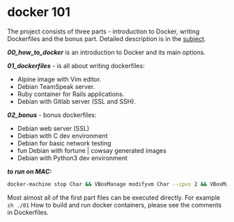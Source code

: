 # docker 101

The project consists of three parts - introduction to Docker, writing Dockerfiles and the bonus part. 
Detailed description is in the [subject](https://github.com/sharvas/docker/raw/master/docker.en.pdf).

***00_how_to_docker*** is an introduction to Docker and its main options.

***01_dockerfiles*** - is all about writing dockerfiles:
* Alpine image with Vim editor.
* Debian TeamSpeak server.
* Ruby container for Rails applications.
* Debian with Gitlab server (SSL and SSH).

***02_bonus*** - bonus dockerfiles:
* Debian web server (SSL)
* Debian with C dev environment
* Debian for basic network testing
* fun Debian with fortune | cowsay generated images
* Debian with Python3 dev environment

***to run on MAC:***
```bash
docker-machine stop Char && VBoxManage modifyvm Char --cpus 2 && VBoxManage modifyvm Char --memory 4096 && docker-machine start Char && eval $(docker-machine env Char)
```
Most almost all of the first part files can be executed directly. For example ```sh ./01```
How to build and run docker containers, please see the comments in Dockerfiles.
<!--stackedit_data:
eyJoaXN0b3J5IjpbMTgxNDcxNDU1NywtMTE3MjAyOTAzXX0=
-->